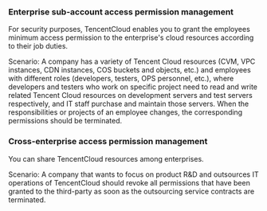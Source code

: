 ### Enterprise sub-account access permission management

For security purposes, TencentCloud enables you to grant the employees minimum access permission to the enterprise's cloud resources according to their job duties. 

Scenario: A company has a variety of Tencent Cloud resources (CVM, VPC instances, CDN instances, COS buckets and objects, etc.) and employees with different roles (developers, testers, OPS personnel, etc.), where developers and testers who work on specific project need to read and write related Tencent Cloud resources on development servers and test servers respectively, and IT staff purchase and maintain those servers. When the responsibilities or projects of an employee changes, the corresponding permissions should be terminated.

### Cross-enterprise access permission management

You can share TencentCloud resources among enterprises.

Scenario: A company that wants to focus on product R&D and outsources IT operations of TencentCloud should revoke all permissions that have been granted to the third-party as soon as the outsourcing service contracts are terminated.


